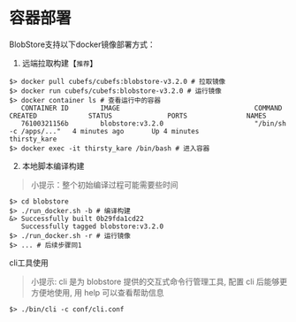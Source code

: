# 容器部署

BlobStore支持以下docker镜像部署方式：

1. 远端拉取构建【`推荐`】

```
$> docker pull cubefs/cubefs:blobstore-v3.2.0 # 拉取镜像
$> docker run cubefs/cubefs:blobstore-v3.2.0 # 运行镜像
$> docker container ls # 查看运行中的容器
   CONTAINER ID        IMAGE                                  COMMAND                  CREATED             STATUS              PORTS               NAMES
   76100321156b        blobstore:v3.2.0                       "/bin/sh -c /apps/..."   4 minutes ago       Up 4 minutes                            thirsty_kare
$> docker exec -it thirsty_kare /bin/bash # 进入容器
```

2. 本地脚本编译构建

> 小提示：整个初始编译过程可能需要些时间

```
$> cd blobstore
$> ./run_docker.sh -b # 编译构建
&> Successfully built 0b29fda1cd22
   Successfully tagged blobstore:v3.2.0
$> ./run_docker.sh -r # 运行镜像
$> ... # 后续步骤同1
```

cli工具使用

> 小提示: cli 是为 blobstore 提供的交互式命令行管理工具, 配置 cli 后能够更方便地使用, 用 help 可以查看帮助信息

```
$> ./bin/cli -c conf/cli.conf
```
